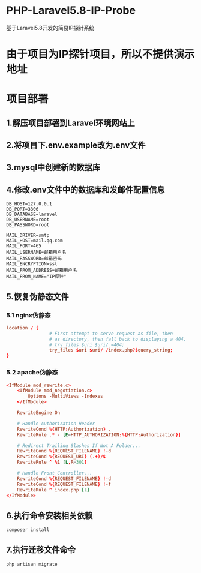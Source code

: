 # PHP-Laravel5.8-IP-Probe
基于Laravel5.8开发的简易IP探针系统

# 由于项目为IP探针项目，所以不提供演示地址

# 项目部署
## 1.解压项目部署到Laravel环境网站上  
## 2.将项目下.env.example改为.env文件  
## 3.mysql中创建新的数据库  
## 4.修改.env文件中的数据库和发邮件配置信息  
```env
DB_HOST=127.0.0.1
DB_PORT=3306
DB_DATABASE=laravel
DB_USERNAME=root
DB_PASSWORD=root

MAIL_DRIVER=smtp
MAIL_HOST=mail.qq.com
MAIL_PORT=465
MAIL_USERNAME=邮箱用户名
MAIL_PASSWORD=邮箱密码
MAIL_ENCRYPTION=ssl
MAIL_FROM_ADDRESS=邮箱用户名
MAIL_FROM_NAME="IP探针"
```
## 5.恢复伪静态文件  
### 5.1 nginx伪静态  
```conf
location / {
                # First attempt to serve request as file, then
                # as directory, then fall back to displaying a 404.
                # try_files $uri $uri/ =404;
                try_files $uri $uri/ /index.php?$query_string;
}
```
### 5.2 apache伪静态  
```conf
<IfModule mod_rewrite.c>
    <IfModule mod_negotiation.c>
        Options -MultiViews -Indexes
    </IfModule>

    RewriteEngine On

    # Handle Authorization Header
    RewriteCond %{HTTP:Authorization} .
    RewriteRule .* - [E=HTTP_AUTHORIZATION:%{HTTP:Authorization}]

    # Redirect Trailing Slashes If Not A Folder...
    RewriteCond %{REQUEST_FILENAME} !-d
    RewriteCond %{REQUEST_URI} (.+)/$
    RewriteRule ^ %1 [L,R=301]

    # Handle Front Controller...
    RewriteCond %{REQUEST_FILENAME} !-d
    RewriteCond %{REQUEST_FILENAME} !-f
    RewriteRule ^ index.php [L]
</IfModule>

```

## 6.执行命令安装相关依赖
```bash
composer install
```

## 7.执行迁移文件命令
```bash
php artisan migrate
```
